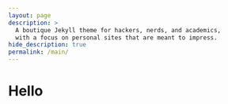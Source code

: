 ```yaml
---
layout: page
description: >
  A boutique Jekyll theme for hackers, nerds, and academics,
  with a focus on personal sites that are meant to impress.
hide_description: true
permalink: /main/
---
```

# Hello
